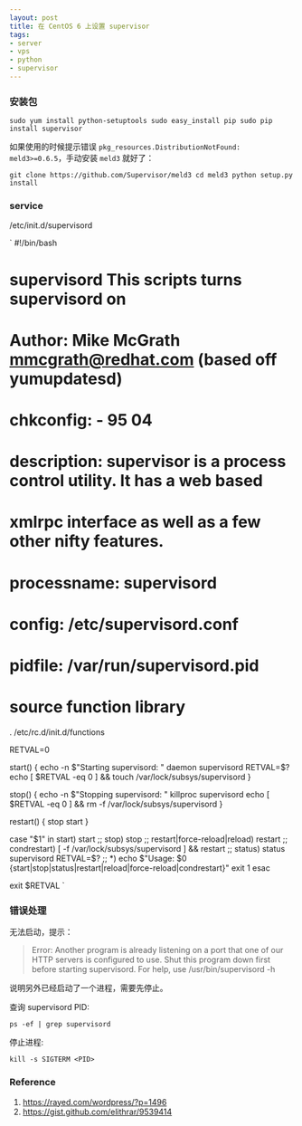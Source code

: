 ```yaml
---
layout: post
title: 在 CentOS 6 上设置 supervisor
tags:
- server
- vps
- python
- supervisor
---
```


### 安装包

`
sudo yum install python-setuptools
sudo easy_install pip
sudo pip install supervisor
`

如果使用的时候提示错误 `pkg_resources.DistributionNotFound: meld3>=0.6.5`，手动安装 `meld3` 就好了：

`
git clone https://github.com/Supervisor/meld3
cd meld3
python setup.py install
`

### service

/etc/init.d/supervisord

`
#!/bin/bash
#
# supervisord   This scripts turns supervisord on
#
# Author:       Mike McGrath <mmcgrath@redhat.com> (based off yumupdatesd)
#
# chkconfig:    - 95 04
#
# description:  supervisor is a process control utility.  It has a web based
#               xmlrpc interface as well as a few other nifty features.
# processname:  supervisord
# config: /etc/supervisord.conf
# pidfile: /var/run/supervisord.pid
#

# source function library
. /etc/rc.d/init.d/functions

RETVAL=0

start() {
        echo -n $"Starting supervisord: "
        daemon supervisord
        RETVAL=$?
        echo
        [ $RETVAL -eq 0 ] && touch /var/lock/subsys/supervisord
}

stop() {
        echo -n $"Stopping supervisord: "
        killproc supervisord
        echo
        [ $RETVAL -eq 0 ] && rm -f /var/lock/subsys/supervisord
}

restart() {
        stop
        start
}

case "$1" in
  start)
        start
        ;;
  stop)
        stop
        ;;
  restart|force-reload|reload)
        restart
        ;;
  condrestart)
        [ -f /var/lock/subsys/supervisord ] && restart
        ;;
  status)
        status supervisord
        RETVAL=$?
        ;;
  *)
        echo $"Usage: $0 {start|stop|status|restart|reload|force-reload|condrestart}"
        exit 1
esac

exit $RETVAL
`

### 错误处理

无法启动，提示：

>Error: Another program is already listening on a port that one of our HTTP servers is configured to use.  Shut this program down first before starting supervisord.
>For help, use /usr/bin/supervisord -h

说明另外已经启动了一个进程，需要先停止。

查询 supervisord PID:

`
ps -ef | grep supervisord
`

停止进程:

`
kill -s SIGTERM <PID>
`


### Reference

1. <https://rayed.com/wordpress/?p=1496>
2. <https://gist.github.com/elithrar/9539414>

